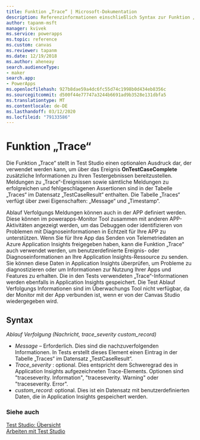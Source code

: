 ```yaml
---
title: Funktion „Trace“ | Microsoft-Dokumentation
description: Referenzinformationen einschließlich Syntax zur Funktion „Trace“ in Power Apps Test Studio
author: tapanm-msft
manager: kvivek
ms.service: powerapps
ms.topic: reference
ms.custom: canvas
ms.reviewer: tapanm
ms.date: 12/19/2018
ms.author: aheneay
search.audienceType:
- maker
search.app:
- PowerApps
ms.openlocfilehash: 927b8dae59a4dc6fc55d74c1998b0d434eb8356c
ms.sourcegitcommit: d500f44e77747a3244b6691ad9b3528e131dbfa5
ms.translationtype: MT
ms.contentlocale: de-DE
ms.lasthandoff: 03/12/2020
ms.locfileid: "79133586"
---
```

# <a name="trace-function"></a>Funktion „Trace“ 

Die Funktion „Trace“ stellt in Test Studio einen optionalen Ausdruck dar, der verwendet werden kann, um über das Ereignis **OnTestCaseComplete** zusätzliche Informationen zu Ihren Testergebnissen bereitzustellen. Meldungen zu „Trace“-Ereignissen sowie sämtliche Meldungen zu erfolgreichen und fehlgeschlagenen Assertionen sind in der Tabelle „Traces“ im Datensatz „TestCaseResult“ enthalten. Die Tabelle „Traces“ verfügt über zwei Eigenschaften: „Message“ und „Timestamp“. 

Ablauf Verfolgungs Meldungen können auch in der APP definiert werden. Diese können im powerapps-Monitor Tool zusammen mit anderen APP-Aktivitäten angezeigt werden, um das Debuggen oder identifizieren von Problemen mit Diagnoseinformationen in Echtzeit für Ihre APP zu unterstützen. Wenn Sie für Ihre App das Senden von Telemetriedaten an Azure Application Insights freigegeben haben, kann die Funktion „Trace“ auch verwendet werden, um benutzerdefinierte Ereignis- oder Diagnoseinformationen an Ihre Application Insights-Ressource zu senden. Sie können diese Daten in Application Insights überprüfen, um Probleme zu diagnostizieren oder um Informationen zur Nutzung Ihrer Apps und Features zu erhalten. Die in den Tests verwendeten „Trace“-Informationen werden ebenfalls in Application Insights gespeichert. Die Test Ablauf Verfolgungs Informationen sind im Überwachungs Tool nicht verfügbar, da der Monitor mit der App verbunden ist, wenn er von der Canvas Studio wiedergegeben wird. 

## <a name="syntax"></a>Syntax

*Ablauf Verfolgung (Nachricht, trace_severity custom_record)*

- *Message* – Erforderlich. Dies sind die nachzuverfolgenden Informationen. In Tests erstellt dieses Element einen Eintrag in der Tabelle „Traces“ im Datensatz „TestCaseResult“. 
- *Trace_severity* : optional. Dies entspricht dem Schweregrad des in Application Insights aufgezeichneten Trace-Elements. Optionen sind "traceseverity. Information", "traceseverity. Warning" oder "traceseverity. Error". 
- *custom_record:* optional. Dies ist ein Datensatz mit benutzerdefinierten Daten, die in Application Insights gespeichert werden. 
  

### <a name="see-also"></a>Siehe auch

[Test Studio: Übersicht](../test-studio.md) <br>
[Arbeiten mit Test Studio](../working-with-test-studio.md)
